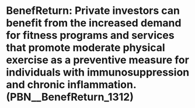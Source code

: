 # BenefReturn: __Private investors can benefit from the increased demand for fitness programs and services that promote moderate physical exercise as a preventive measure for individuals with immunosuppression and chronic inflammation.__ (PBN__BenefReturn_1312)

